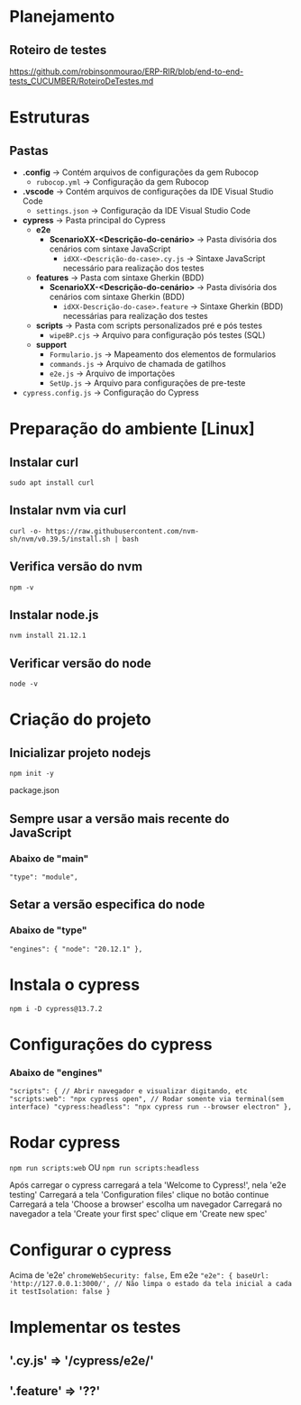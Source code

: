 # Planejamento
## Roteiro de testes
https://github.com/robinsonmourao/ERP-RIR/blob/end-to-end-tests_CUCUMBER/RoteiroDeTestes.md

# Estruturas
## Pastas

- **.config** -> Contém arquivos de configurações da gem Rubocop
    - `rubocop.yml` -> Configuração da gem Rubocop
- **.vscode** -> Contém arquivos de configurações da IDE Visual Studio Code
    - `settings.json` -> Configuração da IDE Visual Studio Code
- **cypress** -> Pasta principal do Cypress
  - **e2e**
    - **ScenarioXX-<Descrição-do-cenário>** -> Pasta divisória dos cenários com sintaxe JavaScript
      - `idXX-<Descrição-do-case>.cy.js` -> Sintaxe JavaScript necessário para realização dos testes
  - **features** -> Pasta com sintaxe Gherkin (BDD)
    - **ScenarioXX-<Descrição-do-cenário>** -> Pasta divisória dos cenários com sintaxe Gherkin (BDD)
      - `idXX-Descrição-do-case>.feature` -> Sintaxe Gherkin (BDD) necessárias para realização dos testes
  - **scripts** -> Pasta com scripts personalizados pré e pós testes
    - `wipeBP.cjs` -> Arquivo para configuração pós testes (SQL)
  - **support**
    - `Formulario.js` -> Mapeamento dos elementos de formularios
    - `commands.js` -> Arquivo de chamada de gatilhos
    - `e2e.js` -> Arquivo de importações
    - `SetUp.js` -> Arquivo para configurações de pre-teste
- `cypress.config.js` -> Configuração do Cypress

# Preparação do ambiente [Linux]
## Instalar curl
`sudo apt install curl`

## Instalar nvm via curl
`curl -o- https://raw.githubusercontent.com/nvm-sh/nvm/v0.39.5/install.sh | bash`

## Verifica versão do nvm
`npm -v`

## Instalar node.js
`nvm install 21.12.1`

## Verificar versão do node
`node -v`

# Criação do projeto
## Inicializar projeto nodejs
`npm init -y`

package.json
## Sempre usar a versão mais recente do JavaScript
### Abaixo de "main"
`"type": "module",`

## Setar a versão especifica do node
### Abaixo de "type"
`"engines": {
  "node": "20.12.1"
},`

# Instala o cypress
`npm i -D cypress@13.7.2`

# Configurações do cypress
### Abaixo de "engines"
`"scripts": {
  // Abrir navegador e visualizar digitando, etc
  "scripts:web": "npx cypress open",
  // Rodar somente via terminal(sem interface)
  "cypress:headless": "npx cypress run --browser electron"
},`


# Rodar cypress
`npm run scripts:web`
OU
`npm run scripts:headless`

Após carregar o cypress carregará a tela 'Welcome to Cypress!', nela 'e2e testing'
Carregará a tela 'Configuration files' clique no botão continue
Carregará a tela 'Choose a browser' escolha um navegador
Carregará no navegador a tela 'Create your first spec' clique em 'Create new spec'

# Configurar o cypress
Acima de 'e2e'
`chromeWebSecurity: false,`
Em e2e
`"e2e": {
  baseUrl: 'http://127.0.0.1:3000/',
  // Não limpa o estado da tela inicial a cada it
  testIsolation: false
}`

# Implementar os testes
## '.cy.js' => '/cypress/e2e/'
## '.feature' => '??'
